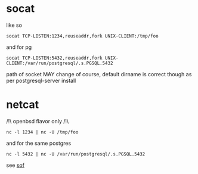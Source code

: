 socat
=====

like so

    socat TCP-LISTEN:1234,reuseaddr,fork UNIX-CLIENT:/tmp/foo

and for pg

    socat TCP-LISTEN:5432,reuseaddr,fork UNIX-CLIENT:/var/run/postgresql/.s.PGSQL.5432

path of socket MAY change of course, default dirname is correct though as per postgresql-server install

netcat
======

/!\ openbsd flavor only /!\

    nc -l 1234 | nc -U /tmp/foo

and for the same postgres

    nc -l 5432 | nc -U /var/run/postgresql/.s.PGSQL.5432

see [sof](http://stackoverflow.com/questions/2149564/redirecting-tcp-traffic-to-a-unix-domain-socket-under-linux)
